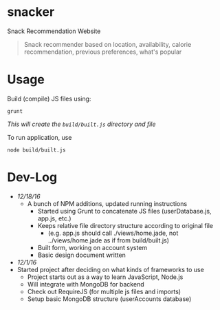 # snacker
Snack Recommendation Website

> Snack recommender based on location, availability, calorie recommendation, previous preferences, what's popular

# Usage

Build (compile) JS files using:

    grunt

*This will create the `build/built.js` directory and file*

To run application, use

    node build/built.js

# Dev-Log
- *12/18/16*
  - A bunch of NPM additions, updated running instructions
    - Started using Grunt to concatenate JS files (userDatabase.js, app.js, etc.)
    - Keeps relative file directory structure according to original file
      - (e.g. app.js should call ./views/home.jade, not ../views/home.jade as if from build/built.js)
    - Built form, working on account system
    - Basic design document written
- *12/1/16*
 - Started project after deciding on what kinds of frameworks to use
    - Project starts out as a way to learn JavaScript, Node.js
    - Will integrate with MongoDB for backend
    - Check out RequireJS (for multiple js files and imports)
    - Setup basic MongoDB structure (userAccounts database)
